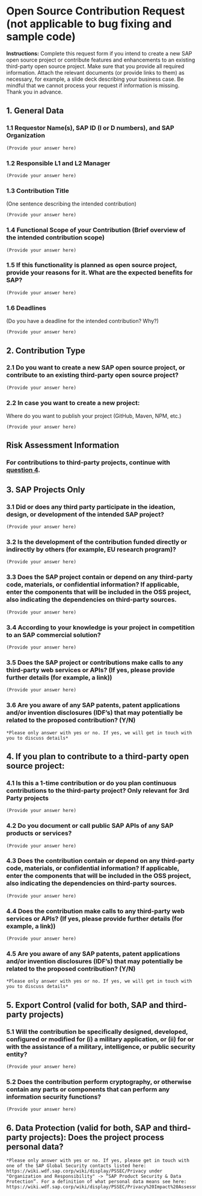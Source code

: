# Open Source Contribution Request (not applicable to bug fixing and sample code)
**Instructions:** Complete this request form if you intend to create a new SAP open source project or contribute features and enhancements to an existing third-party open source project. Make sure that you provide all required information. Attach the relevant documents (or provide links to them) as necessary, for example, a slide deck describing your business case. Be mindful that we cannot process your request if information is missing. Thank you in advance.

## 1. General Data

### 1.1 Requestor Name(s), SAP ID (I or D numbers), and SAP Organization 
```
(Provide your answer here)
```

### 1.2 Responsible L1 and L2 Manager 
```
(Provide your answer here)
```

### 1.3 Contribution Title
(One sentence describing the intended contribution)
```
(Provide your answer here)
```

### 1.4 Functional Scope of your Contribution (Brief overview of the intended contribution scope)
```
(Provide your answer here)
```

### 1.5 If this functionality is planned as open source project, provide your reasons for it. What are the expected benefits for SAP?
```
(Provide your answer here)
```

### 1.6 Deadlines
(Do you have a deadline for the intended contribution? Why?)
```
(Provide your answer here)
```

## 2. Contribution Type
###  2.1 Do you want to create a new SAP open source project, or contribute to an existing third-party open source project?
```
(Provide your answer here)
```

###  2.2 In case you want to create a new project:
Where do you want to publish your project (GitHub, Maven, NPM, etc.)
```
(Provide your answer here)
```

## Risk Assessment Information

### For contributions to third-party projects, continue with [question 4](#section-4).

## 3. SAP Projects Only

### 3.1 Did or does any third party participate in the ideation, design, or development of the intended SAP project? 
```
(Provide your answer here)
```

### 3.2 Is the development of the contribution funded directly or indirectly by others (for example, EU research program)?
```
(Provide your answer here)
```

### 3.3 Does the SAP project contain or depend on any third-party code, materials, or confidential information? If applicable, enter the components that will be included in the OSS project, also indicating the dependencies on third-party sources. 
```
(Provide your answer here)
```

### 3.4 According to your knowledge is your project in competition to an SAP commercial solution?
```
(Provide your answer here)
```

### 3.5 Does the SAP project or contributions make calls to any third-party web services or APIs? (If yes, please provide further details (for example, a link)) 
```
(Provide your answer here)
```

### 3.6 Are you aware of any SAP patents, patent applications and/or invention disclosures (IDF’s) that may potentially be related to the proposed contribution? (Y/N)
```
*Please only answer with yes or no. If yes, we will get in touch with you to discuss details*
```

## <a name="section-4"></a>4. If you plan to contribute to a third-party open source project:

### 4.1 Is this a 1-time contribution or do you plan continuous contributions to the third-party project? Only relevant for 3rd Party projects
```
(Provide your answer here)
```

### 4.2 Do you document or call public SAP APIs of any SAP products or services?
```
(Provide your answer here)
```

### 4.3 Does the contribution contain or depend on any third-party code, materials, or confidential information? If applicable, enter the components that will be included in the OSS project, also indicating the dependencies on third-party sources. 
```
(Provide your answer here)
```

### 4.4 Does the contribution make calls to any third-party web services or APIs? (If yes, please provide further details (for example, a link)) 
```
(Provide your answer here)
```

### 4.5 Are you aware of any SAP patents, patent applications and/or invention disclosures (IDF’s) that may potentially be related to the proposed contribution? (Y/N)
```
*Please only answer with yes or no. If yes, we will get in touch with you to discuss details*
```

## 5. Export Control (valid for both, SAP and third-party projects)

### 5.1 Will the contribution be specifically designed, developed, configured or modified for (i) a military application, or (ii) for or with the assistance of a military, intelligence, or public security entity?
```
(Provide your answer here)
```

### 5.2 Does the contribution perform cryptography, or otherwise contain any parts or components that can perform any information security functions? 
```
(Provide your answer here)
```

## 6. Data Protection (valid for both, SAP and third-party projects): Does the project process personal data? 

```
*Please only answer with yes or no. If yes, please get in touch with one of the SAP Global Security contacts listed here: https://wiki.wdf.sap.corp/wiki/display/PSSEC/Privacy under "Organization and Responsibility" -> “SAP Product Security & Data Protection”. For a definition of what personal data means see here: https://wiki.wdf.sap.corp/wiki/display/PSSEC/Privacy%20Impact%20Assessment*
```
